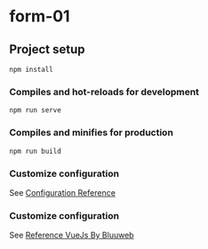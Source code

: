 # form-01

## Project setup

```
npm install
```

### Compiles and hot-reloads for development

```
npm run serve
```

### Compiles and minifies for production

```
npm run build
```

### Customize configuration

See [Configuration Reference](https://cli.vuejs.org/config/)

### Customize configuration

See [Reference VueJs By Bluuweb](https://bluuweb.github.io/vue-udemy/)

